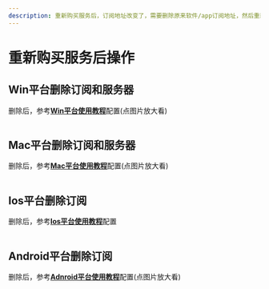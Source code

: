 ```yaml
---
description: 重新购买服务后，订阅地址改变了，需要删除原来软件/app订阅地址，然后重新添加新的订阅地址
---
```


# 重新购买服务后操作

## Win平台删除订阅和服务器

删除后，参考[**Win平台使用教程**](../wiki/win.md#pei-zhi-ruan-jian)配置(点图片放大看)

<figure><img src="https://img.lengjiao.me/win/win_del.png" alt=""><figcaption></figcaption></figure>

## Mac平台删除订阅和服务器

删除后，参考[**Mac平台使用教程**](../wiki/mac.md#pei-zhi-ruan-jian)配置(点图片放大看)

<figure><img src="https://img.lengjiao.me/mac/mc_del.png" alt=""><figcaption></figcaption></figure>

## Ios平台删除订阅

删除后，参考[**Ios平台使用教程**](../wiki/ios.md#pei-zhi-app)配置

<figure><img src="https://img.lengjiao.me/ios/ios_del.png" alt=""><figcaption></figcaption></figure>

## Android平台删除订阅

删除后，参考[**Adnroid平台使用教程**](../wiki/android.md#pei-zhi-app)配置(点图片放大看)

<figure><img src="https://img.lengjiao.me/and/android_del.png" alt=""><figcaption></figcaption></figure>

